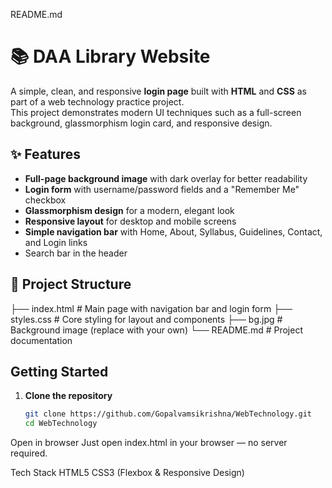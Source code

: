 README.md
# 📚 DAA Library Website

A simple, clean, and responsive **login page** built with **HTML** and **CSS** as part of a web technology practice project.  
This project demonstrates modern UI techniques such as a full-screen background, glassmorphism login card, and responsive design.

## ✨ Features
-  **Full-page background image** with dark overlay for better readability  
-  **Login form** with username/password fields and a "Remember Me" checkbox  
-  **Glassmorphism design** for a modern, elegant look  
-  **Responsive layout** for desktop and mobile screens  
-  **Simple navigation bar** with Home, About, Syllabus, Guidelines, Contact, and Login links  
-  Search bar in the header  

## 📂 Project Structure

├── index.html # Main page with navigation bar and login form
├── styles.css # Core styling for layout and components
├── bg.jpg # Background image (replace with your own)
└── README.md # Project documentation

##  Getting Started

1. **Clone the repository**
   ```bash
   git clone https://github.com/Gopalvamsikrishna/WebTechnology.git
   cd WebTechnology

Open in browser
Just open index.html in your browser — no server required.

Tech Stack
HTML5
CSS3 (Flexbox & Responsive Design)
